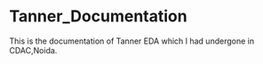 # Tanner_Documentation
This is the documentation of Tanner EDA which I had undergone in CDAC,Noida.
